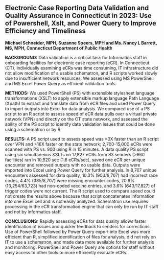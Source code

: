 ## Electronic Case Reporting Data Validation and Quality Assurance in Connecticut in 2023: Use of Powershell, Xslt, and Power Query to Improve Efficiency and Timeliness   

**Michael Schneider, MPH, Suzanne Speers, MPH and Ms. Nancy L Barrett, MS, MPH, Connecticut Department of Public Health** 

**BACKGROUND:** Data validation is a critical task for Informatics staff in onboarding facilities for electronic case reporting (eCR). In Connecticut (CT), individually examining eCRs was time consuming, IT infrastructure did not allow modification of a usable schematron, and R scripts worked slowly due to insufficient network resources. We assessed using MS PowerShell and MS Excel Power Query as efficient validation tools.  

**METHODS:** We used PowerShell (PS) with extensible stylesheet language transformations (XSLT) to apply extensible markup language Path Language (Xpath) to extract and translate data from eCR files and used Power Query to import outputs into Excel for data analysis. We compared use of a PS script to an R script to assess speed of eCR data pulls over a virtual private network (VPN) and directly on the CT state network, and assessed the ability of the PS script to identify data validation issues that could be done using a schematron or by R.  

**RESULTS:** A PS script used to assess speed was >3X faster than an R script over VPN and >16X faster on the state network; 2,700-15,000 eCRs were scanned with PS vs. 900 using R in 15 minutes. A data quality PS script using six simultaneous XSLTs on 17,827 eCRs from 83 senders (>860 facilities) ran in 10,920 sec (1.6 eCRs/sec), saved one eCR per unique encounter and removed outputs with no usable data. Outputs were imported into Excel using Power Query for further analysis.
In 8,707 unique encounters assessed for data quality, 10.3% (903/8,707) had incorrect race codes, 4.4% (385/8,707) were missing encounter codes, 20.8% (13,254/63,723) had non-coded vaccine entries, and 3.6% (643/17,827) of trigger codes were not current. The R script used to compare speed could not create the results above because that script concatenates information into one Excel cell and is not easily analyzed. Schematron use requires processing in the eCR transformation engine that can only be run by IT staff and not by Informatics staff.  

**CONCLUSIONS:** Rapidly assessing eCRs for data quality allows faster identification of issues and quicker feedback to senders for corrections. Use of PowerShell followed by Power Query export into Excel was more efficient than R, simplified identification of files for analysis, did not rely on IT to use a schematron, and made data more available for further analysis and monitoring. PowerShell and Power Query are options for staff without easy access to other tools to more efficiently evaluate eCRs.  
